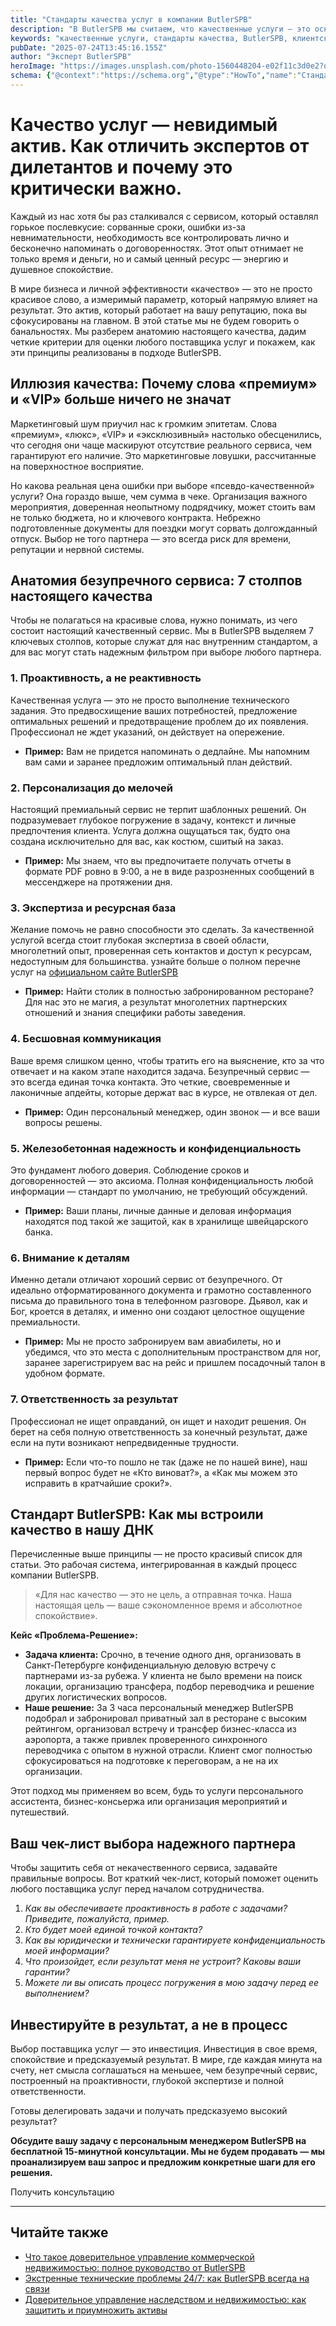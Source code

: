 ```yaml
---
title: "Стандарты качества услуг в компании ButlerSPB"
description: "В ButlerSPB мы считаем, что качественные услуги — это основа доверия. В этой статье мы раскроем наши стандарты, подходы к работе и почему клиенты выбирают нас."
keywords: "качественные услуги, стандарты качества, ButlerSPB, клиентский сервис, профессионализм, надежность"
pubDate: "2025-07-24T13:45:16.155Z"
author: "Эксперт ButlerSPB"
heroImage: "https://images.unsplash.com/photo-1560448204-e02f11c3d0e2?q=80&w=2070&auto=format&fit=crop"
schema: {"@context":"https://schema.org","@type":"HowTo","name":"Стандарты качества услуг в компании ButlerSPB","description":"В ButlerSPB мы считаем, что качественные услуги — это основа доверия. В этой статье мы раскроем наши стандарты, подходы к работе и почему клиенты выбирают нас.","image":{"@type":"ImageObject","url":"https://images.unsplash.com/photo-1560448204-e02f11c3d0e2?q=80&w=2070&auto=format&fit=crop"},"aggregateRating":{"@type":"AggregateRating","ratingValue":"4.8","reviewCount":423,"bestRating":"5","worstRating":"1"},"publisher":{"@type":"Organization","name":"Блог ButlerSPB","logo":{"@type":"ImageObject","url":"https://butlerspb-blog.netlify.app/favicon.ico"}},"mainEntityOfPage":{"@type":"WebPage","@id":"https://butlerspb-blog.netlify.app/blog/kachestvennye-uslugi/"}}
---
```

# Качество услуг — невидимый актив. Как отличить экспертов от дилетантов и почему это критически важно.

Каждый из нас хотя бы раз сталкивался с сервисом, который оставлял горькое послевкусие: сорванные сроки, ошибки из-за невнимательности, необходимость все контролировать лично и бесконечно напоминать о договоренностях. Этот опыт отнимает не только время и деньги, но и самый ценный ресурс — энергию и душевное спокойствие.

В мире бизнеса и личной эффективности «качество» — это не просто красивое слово, а измеримый параметр, который напрямую влияет на результат. Это актив, который работает на вашу репутацию, пока вы сфокусированы на главном. В этой статье мы не будем говорить о банальностях. Мы разберем анатомию настоящего качества, дадим четкие критерии для оценки любого поставщика услуг и покажем, как эти принципы реализованы в подходе ButlerSPB.

## Иллюзия качества: Почему слова «премиум» и «VIP» больше ничего не значат

Маркетинговый шум приучил нас к громким эпитетам. Слова «премиум», «люкс», «VIP» и «эксклюзивный» настолько обесценились, что сегодня они чаще маскируют отсутствие реального сервиса, чем гарантируют его наличие. Это маркетинговые ловушки, рассчитанные на поверхностное восприятие.

Но какова реальная цена ошибки при выборе «псевдо-качественной» услуги? Она гораздо выше, чем сумма в чеке. Организация важного мероприятия, доверенная неопытному подрядчику, может стоить вам не только бюджета, но и ключевого контракта. Небрежно подготовленные документы для поездки могут сорвать долгожданный отпуск. Выбор не того партнера — это всегда риск для времени, репутации и нервной системы.

## Анатомия безупречного сервиса: 7 столпов настоящего качества

Чтобы не полагаться на красивые слова, нужно понимать, из чего состоит настоящий качественный сервис. Мы в ButlerSPB выделяем 7 ключевых столпов, которые служат для нас внутренним стандартом, а для вас могут стать надежным фильтром при выборе любого партнера.

### 1. Проактивность, а не реактивность

Качественная услуга — это не просто выполнение технического задания. Это предвосхищение ваших потребностей, предложение оптимальных решений и предотвращение проблем до их появления. Профессионал не ждет указаний, он действует на опережение.

*   **Пример:** Вам не придется напоминать о дедлайне. Мы напомним вам сами и заранее предложим оптимальный план действий.

### 2. Персонализация до мелочей

Настоящий премиальный сервис не терпит шаблонных решений. Он подразумевает глубокое погружение в задачу, контекст и личные предпочтения клиента. Услуга должна ощущаться так, будто она создана исключительно для вас, как костюм, сшитый на заказ.

*   **Пример:** Мы знаем, что вы предпочитаете получать отчеты в формате PDF ровно в 9:00, а не в виде разрозненных сообщений в мессенджере на протяжении дня.

### 3. Экспертиза и ресурсная база

Желание помочь не равно способности это сделать. За качественной услугой всегда стоит глубокая экспертиза в своей области, многолетний опыт, проверенная сеть контактов и доступ к ресурсам, недоступным для большинства. узнайте больше о полном перечне услуг на <a href="https://butlerspb.ru/uslugi" target="_blank" rel="nofollow">официальном сайте ButlerSPB</a>

*   **Пример:** Найти столик в полностью забронированном ресторане? Для нас это не магия, а результат многолетних партнерских отношений и знания специфики работы заведения.

### 4. Бесшовная коммуникация

Ваше время слишком ценно, чтобы тратить его на выяснение, кто за что отвечает и на каком этапе находится задача. Безупречный сервис — это всегда единая точка контакта. Это четкие, своевременные и лаконичные апдейты, которые держат вас в курсе, не отвлекая от дел.

*   **Пример:** Один персональный менеджер, один звонок — и все ваши вопросы решены.

### 5. Железобетонная надежность и конфиденциальность

Это фундамент любого доверия. Соблюдение сроков и договоренностей — это аксиома. Полная конфиденциальность любой информации — стандарт по умолчанию, не требующий обсуждений.

*   **Пример:** Ваши планы, личные данные и деловая информация находятся под такой же защитой, как в хранилище швейцарского банка.

### 6. Внимание к деталям

Именно детали отличают хороший сервис от безупречного. От идеально отформатированного документа и грамотно составленного письма до правильного тона в телефонном разговоре. Дьявол, как и Бог, кроется в деталях, и именно они создают целостное ощущение премиальности.

*   **Пример:** Мы не просто забронируем вам авиабилеты, но и убедимся, что это места с дополнительным пространством для ног, заранее зарегистрируем вас на рейс и пришлем посадочный талон в удобном формате.

### 7. Ответственность за результат

Профессионал не ищет оправданий, он ищет и находит решения. Он берет на себя полную ответственность за конечный результат, даже если на пути возникают непредвиденные трудности.

*   **Пример:** Если что-то пошло не так (даже не по нашей вине), наш первый вопрос будет не «Кто виноват?», а «Как мы можем это исправить в кратчайшие сроки?».

## Стандарт ButlerSPB: Как мы встроили качество в нашу ДНК

Перечисленные выше принципы — не просто красивый список для статьи. Это рабочая система, интегрированная в каждый процесс компании ButlerSPB.

> «Для нас качество — это не цель, а отправная точка. Наша настоящая цель — ваше сэкономленное время и абсолютное спокойствие».

**Кейс «Проблема-Решение»:**
*   **Задача клиента:** Срочно, в течение одного дня, организовать в Санкт-Петербурге конфиденциальную деловую встречу с партнерами из-за рубежа. У клиента не было времени на поиск локации, организацию трансфера, подбор переводчика и решение других логистических вопросов.
*   **Наше решение:** За 3 часа персональный менеджер ButlerSPB подобрал и забронировал приватный зал в ресторане с высоким рейтингом, организовал встречу и трансфер бизнес-класса из аэропорта, а также привлек проверенного синхронного переводчика с опытом в нужной отрасли. Клиент смог полностью сфокусироваться на подготовке к переговорам, а не на их организации.

Этот подход мы применяем во всем, будь то услуги персонального ассистента, бизнес-консьержа или организация мероприятий и путешествий.

## Ваш чек-лист выбора надежного партнера

Чтобы защитить себя от некачественного сервиса, задавайте правильные вопросы. Вот краткий чек-лист, который поможет оценить любого поставщика услуг перед началом сотрудничества.

1.  *Как вы обеспечиваете проактивность в работе с задачами? Приведите, пожалуйста, пример.*
2.  *Кто будет моей единой точкой контакта?*
3.  *Как вы юридически и технически гарантируете конфиденциальность моей информации?*
4.  *Что произойдет, если результат меня не устроит? Каковы ваши гарантии?*
5.  *Можете ли вы описать процесс погружения в мою задачу перед ее выполнением?*

## Инвестируйте в результат, а не в процесс

Выбор поставщика услуг — это инвестиция. Инвестиция в свое время, спокойствие и предсказуемый результат. В мире, где каждая минута на счету, нет смысла соглашаться на меньшее, чем безупречный сервис, построенный на проактивности, глубокой экспертизе и полной ответственности.

Готовы делегировать задачи и получать предсказуемо высокий результат?

**Обсудите вашу задачу с персональным менеджером ButlerSPB на бесплатной 15-минутной консультации. Мы не будем продавать — мы проанализируем ваш запрос и предложим конкретные шаги для его решения.**

Получить консультацию

---

## Читайте также

*   [Что такое доверительное управление коммерческой недвижимостью: полное руководство от ButlerSPB](/blog/chto-takoe-doveritelnoe-upravlenie-kommercheskoy-nedvizhimostyu/)
*   [Экстренные технические проблемы 24/7: как ButlerSPB всегда на связи](/blog/kak-my-reshaem-ekstrennye-tehnicheskie-problemy-247/)
*   [Доверительное управление наследством и недвижимостью: как защитить и приумножить активы](/blog/doveritelnoe-upravlenie-nasledstvom-i-nedvizhimostyu/)

